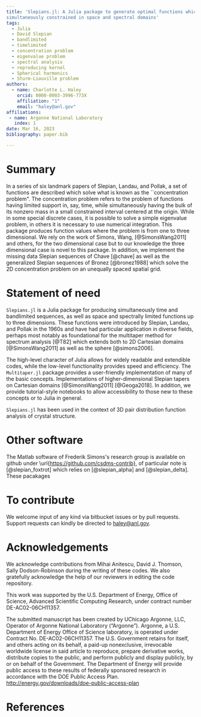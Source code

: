 ```yaml
---
title: 'Slepians.jl: A Julia package to generate optimal functions which are 
simultaneously constrained in space and spectral domains'
tags:
  - Julia
  - David Slepian
  - bandlimited
  - timelimited
  - concentration problem
  - eigenvalue problem
  - spectral analysis
  - reproducing kernel
  - Spherical harmonics
  - Sturm-Liouville problem
authors:
  - name: Charlotte L. Haley
    orcid: 0000-0003-3996-773X
    affiliation: "1"
    email: "haley@anl.gov" 
affiliations:
 - name: Argonne National Laboratory
   index: 1
date: Mar 16, 2023
bibliography: paper.bib

---
```


# Summary

In a series of six landmark papers of Slepian, Landau, and Pollak, a set of functions
are described which solve what is known as the ``concentration problem". The
concentration problem refers to the problem of functions having limited support in,
say, time, while simultaneously having the bulk of its nonzero mass in a small
constrained interval centered at the origin. While in some special discrete cases, it
is possible to solve a simple eigenvalue problem, in others it is necessary to use
numerical integration. This package produces function values where the problem is
from one to three dimensional. We rely on the work of Simons, Wang, [@SimonsWang2011]
and others, for the two dimensional case but to our knowledge the three dimensional
case is novel to this package. In addition, we implement the missing data Slepian
sequences of Chave [@chave] as well as the generalized Slepian sequences of Bronez
[@bronez1988] which solve the 2D concentration problem on an unequally spaced spatial 
grid.

# Statement of need

`Slepians.jl` is a Julia package for producing simultaneously time and bandlimited
sequences, as well as space and spectrally limited functions up to three dimensions.
These functions were introduced by Slepian, Landau, and Pollak in the 1960s and have
had particular application in diverse fields, perhaps most notably as foundational
for the multitaper method for spectrum analysis [@T82] which extends both to 2D
Cartesian domains [@SimonsWang2011] as well as the sphere [@simons2006]. 

The high-level character of Julia allows for widely readable and extendible codes,
while the low-level functionality provides speed and efficiency. The `Multitaper.jl`
package provides a user-friendly implementation of many of the basic concepts.
Implementations of higher-dimensional Slepian tapers on Cartesian domains
[@SimonsWang2011] [@Geoga2018]. In addition, we provide tutorial-style notebooks to
allow accessibility to those new to these concepts or to Julia in general.

`Slepians.jl` has been used in the context of 3D pair distribution function analysis
of crystal structure. 

# Other software

The Matlab software of Frederik Simons's research group is available on github under
\url{https://github.com/csdms-contrib}, of particular note is [@slepian_foxtrot]
which relies on [@slepian_alpha] and [@slepian_delta]. These pacakages

# To contribute

We welcome input of any kind via bitbucket issues or by pull requests.
Support requests can kindly be directed to haley@anl.gov.

# Acknowledgements

We acknowledge contributions from Mihai Anitescu, David J. Thomson, Sally
Dodson-Robinson during the writing of these codes. We also gratefully acknowledge the
help of our reviewers in editing the code repository.

This work was supported by the U.S. Department of Energy, Office of Science, Advanced
Scientific Computing Research, under contract number DE-AC02-06CH11357.

The submitted manuscript has been created by UChicago Argonne, LLC, Operator of
Argonne National Laboratory (“Argonne”). Argonne, a U.S. Department of Energy Office
of Science laboratory, is operated under Contract No. DE-AC02-06CH11357. The U.S.
Government retains for itself, and others acting on its behalf, a paid-up
nonexclusive, irrevocable worldwide license in said article to reproduce, prepare
derivative works, distribute copies to the public, and perform publicly and display
publicly, by or on behalf of the Government. The Department of Energy will provide
public access to these results of federally sponsored research in accordance with the
DOE Public Access Plan. http://energy.gov/downloads/doe-public-access-plan

# References
